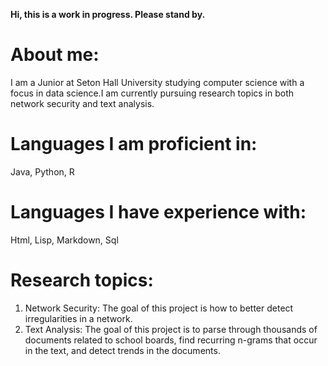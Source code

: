 **Hi, this is a work in progress. Please stand by.**


# About me:

I am a Junior at Seton Hall University studying computer science with a focus in data science.I am currently pursuing research topics in both network security and text analysis.

# Languages I am proficient in:

Java, Python, R

# Languages I have experience with:

Html, Lisp, Markdown, Sql

# Research topics:
1. Network Security: The goal of this project is how to better detect irregularities in a network.
2. Text Analysis: The goal of this project is to parse through thousands of documents related to school boards, find recurring n-grams that occur in the text, and detect trends in the documents. 
